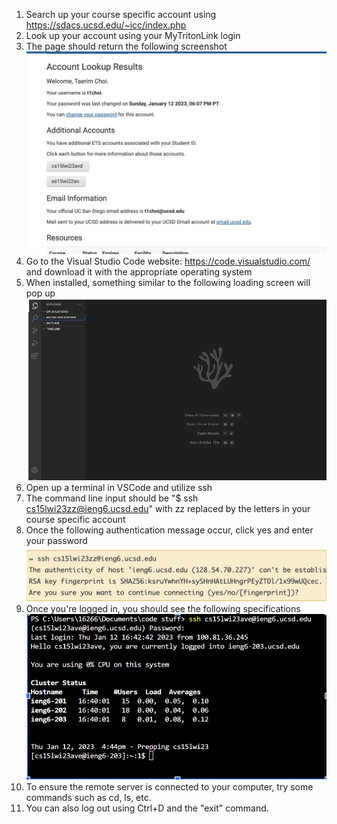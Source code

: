 

1) Search up your course specific account using https://sdacs.ucsd.edu/~icc/index.php
2) Look up your account using your MyTritonLink login
3) The page should return the following screenshot
   ![Image](account-lookup.png)
4) Go to the Visual Studio Code website: https://code.visualstudio.com/ and download it with the appropriate operating system
5) When installed, something similar to the following loading screen will pop up
  ![Image](VSCode.png)
6) Open up a terminal in VSCode and utilize ssh
7) The command line input should be "$ ssh cs15lwi23zz@ieng6.ucsd.edu" with zz replaced by the letters in your course specific account
8) Once the following authentication message occur, click yes and enter your password
![Image](Authenticity.png)
9) Once you're logged in, you should see the following specifications
  ![Image](iEng.png)
10) To ensure the remote server is connected to your computer, try some commands such as cd, ls, etc.
11) You can also log out using Ctrl+D and the "exit" command.
